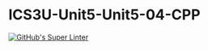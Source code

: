 # ICS3U-Unit5-Unit5-04-CPP

[![GitHub's Super Linter](https://github.com/Samuel-Webster-178/ICS3U-Unit5-Unit5-04-CPP/workflows/GitHub's%20Super%20Linter/badge.svg)](https://github.com/Samuel-Webster-178/ICS3U-Unit5-Unit5-04-CPP/actions)

